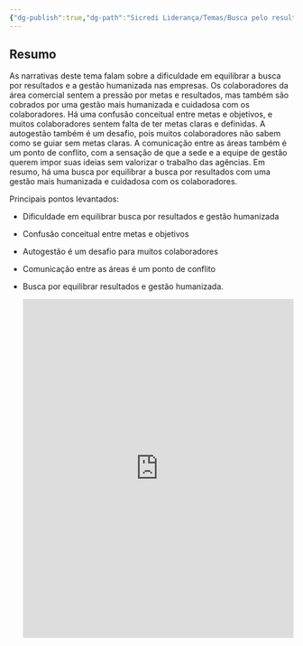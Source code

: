 ```yaml
---
{"dg-publish":true,"dg-path":"Sicredi Liderança/Temas/Busca pelo resultado.md","permalink":"/Sicredi Liderança/Temas/Busca pelo resultado/"}
---
```



## Resumo

As narrativas deste tema falam sobre a dificuldade em equilibrar a busca por resultados e a gestão humanizada nas empresas. Os colaboradores da área comercial sentem a pressão por metas e resultados, mas também são cobrados por uma gestão mais humanizada e cuidadosa com os colaboradores. Há uma confusão conceitual entre metas e objetivos, e muitos colaboradores sentem falta de ter metas claras e definidas. A autogestão também é um desafio, pois muitos colaboradores não sabem como se guiar sem metas claras. A comunicação entre as áreas também é um ponto de conflito, com a sensação de que a sede e a equipe de gestão querem impor suas ideias sem valorizar o trabalho das agências. Em resumo, há uma busca por equilibrar a busca por resultados com uma gestão mais humanizada e cuidadosa com os colaboradores.

Principais pontos levantados:
- Dificuldade em equilibrar busca por resultados e gestão humanizada
- Confusão conceitual entre metas e objetivos
- Autogestão é um desafio para muitos colaboradores
- Comunicação entre as áreas é um ponto de conflito
- Busca por equilibrar resultados e gestão humanizada.
  
  <iframe src="https://embed.kumu.io/d9faf8d0f3e47f3ea406f06c470b7f20" width="100%" height="600" frameborder="0"></iframe>
